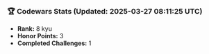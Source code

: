 ### 🏆 Codewars Stats (Updated: 2025-03-27 08:11:25 UTC)

- **Rank:** 8 kyu
- **Honor Points:** 3
- **Completed Challenges:** 1

